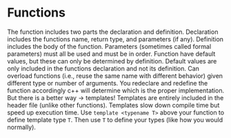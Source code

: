 # Functions

The function includes two parts the declaration and definition.
Declaration includes the functions name, return type, and parameters (if any).
Definition includes the body of the function.
Parameters (sometimes called formal parameters) must all be used and must be in order.
Function have default values, but these can only be determined by definition.
Default values are only included in the functions declaration and not its definition.
Can overload functions (i.e., reuse the same name with different behavior) given different type or number of arguments.
You redeclare and redefine the function accordingly c++ will determine which is the proper implementation.
But there is a better way -> templates!
Templates are entirely included in the header file (unlike other functions).
Templates slow down compile time but speed up execution time.
Use `template <typename T>` above your function to define template type `T`.
Then use `T` to define your types (like how you would normally).
